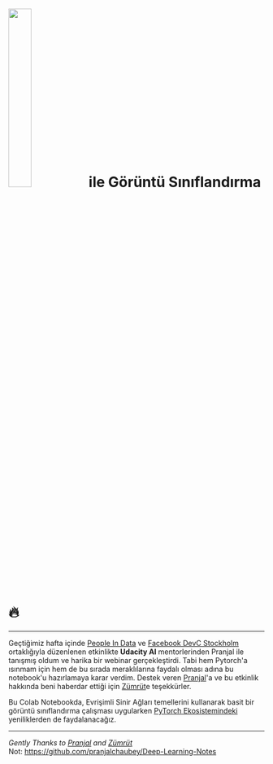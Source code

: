 # <img src="https://upload.wikimedia.org/wikipedia/commons/9/96/Pytorch_logo.png" width=30% /> ile Görüntü Sınıflandırma :fire:

---

 Geçtiğimiz hafta içinde [People In Data](https://www.facebook.com/peopleindata/) ve [Facebook DevC Stockholm](https://www.facebook.com/groups/devCstockholm/) ortaklığıyla düzenlenen etkinlikte **Udacity AI** mentorlerinden Pranjal ile tanışmış oldum ve harika bir webinar gerçekleştirdi. Tabi hem Pytorch'a ısınmam için hem de bu sırada meraklılarına faydalı olması adına bu notebook'u hazırlamaya karar verdim. Destek veren [Pranjal](https://www.linkedin.com/in/pranjall/?originalSubdomain=in)'a ve bu etkinlik hakkında beni haberdar ettiği için [Zümrüt](https://www.linkedin.com/in/zumrut-muftuoglu-98704537/)e teşekkürler.

Bu Colab Notebookda, Evrişimli Sinir Ağları temellerini kullanarak basit bir görüntü sınıflandırma çalışması uygularken [PyTorch Ekosistemindeki](https://pytorch.org/ecosystem/ "Click to visit the PyTorch Ecosystem homepage") yeniliklerden de faydalanacağız.







---

_Gently Thanks to [Pranjal](https://www.linkedin.com/in/pranjall/?originalSubdomain=in) and [Zümrüt](https://www.linkedin.com/in/zumrut-muftuoglu-98704537/)_
<br/>Not:
https://github.com/pranjalchaubey/Deep-Learning-Notes
